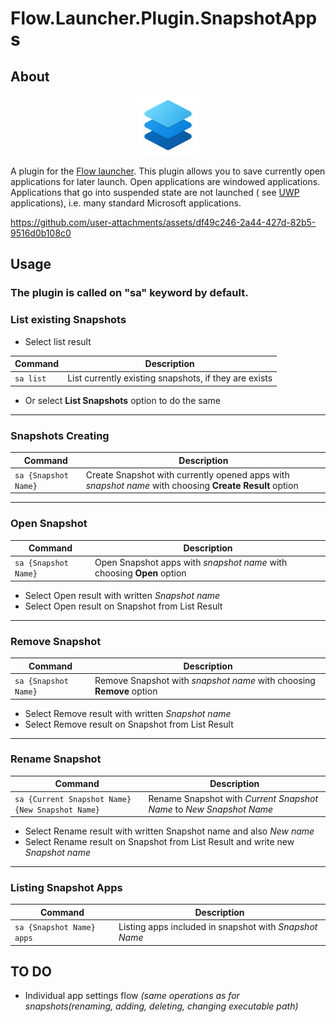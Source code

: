 Flow.Launcher.Plugin.SnapshotApps
==================

## About

<div align="center"><img src="snapshot.png" alt="plugin icon"/></div>

A plugin for the [Flow launcher](https://github.com/Flow-Launcher/Flow.Launcher).
This plugin allows you to save currently open applications for later launch. Open applications are windowed
applications. Applications that go into suspended state are not launched (
see [UWP](https://learn.microsoft.com/en-us/windows/uwp/get-started/universal-application-platform-guide) applications),
i.e. many standard Microsoft applications.

https://github.com/user-attachments/assets/df49c246-2a44-427d-82b5-9516d0b108c0

## Usage

### The plugin is called on "sa" keyword by default.

### List existing Snapshots

* Select list result

| Command       | Description                                           |
|---------------|-------------------------------------------------------|
| ```sa list``` | List currently existing snapshots, if they are exists |

* Or select **List Snapshots** option to do the same

----------------------

### Snapshots Creating

| Command                  | Description                                                                                            |
|--------------------------|--------------------------------------------------------------------------------------------------------|
| ```sa {Snapshot Name}``` | Create Snapshot with currently opened apps with _snapshot name_ with choosing **Create Result** option |

----------------------

### Open Snapshot

| Command                  | Description                                                           |
|--------------------------|-----------------------------------------------------------------------|
| ```sa {Snapshot Name}``` | Open Snapshot apps with _snapshot name_ with choosing **Open** option |

* Select Open result with written _Snapshot name_
* Select Open result on Snapshot from List Result

----------------------

### Remove Snapshot

| Command                  | Description                                                          |
|--------------------------|----------------------------------------------------------------------|
| ```sa {Snapshot Name}``` | Remove Snapshot with _snapshot name_ with choosing **Remove** option |

* Select Remove result with written _Snapshot name_
* Select Remove result on Snapshot from List Result

----------------------

### Rename Snapshot

| Command                                              | Description                                                         |
|------------------------------------------------------|---------------------------------------------------------------------|
| ```sa {Current Snapshot Name} {New Snapshot Name}``` | Rename Snapshot with _Current Snapshot Name_ to _New Snapshot Name_ |

* Select Rename result with written Snapshot name and also _New name_
* Select Rename result on Snapshot from List Result and write new _Snapshot name_

----------------------

### Listing Snapshot Apps

| Command                       | Description                                            |
|-------------------------------|--------------------------------------------------------|
| ```sa {Snapshot Name} apps``` | Listing apps included in snapshot with _Snapshot Name_ |

## TO DO

* Individual app settings flow _(same operations as for snapshots(renaming, adding, deleting, changing executable path)_
